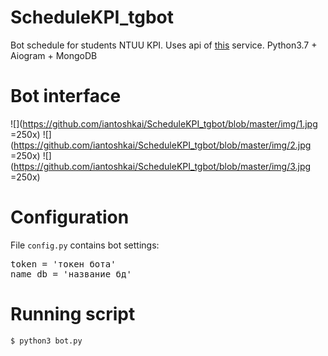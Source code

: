 # ScheduleKPI_tgbot
Bot schedule for students NTUU KPI.
Uses api of [this](https://rozklad.org.ua) service.
Python3.7 + Aiogram + MongoDB
# Bot interface
![](https://github.com/iantoshkai/ScheduleKPI_tgbot/blob/master/img/1.jpg =250x) 
![](https://github.com/iantoshkai/ScheduleKPI_tgbot/blob/master/img/2.jpg =250x) 
![](https://github.com/iantoshkai/ScheduleKPI_tgbot/blob/master/img/3.jpg =250x) 
# Configuration
File <code>config.py</code> contains bot settings:
<pre>token = 'токен бота'
name_db = 'название бд'</pre>
# Running script
<code>$ python3 bot.py</code>


